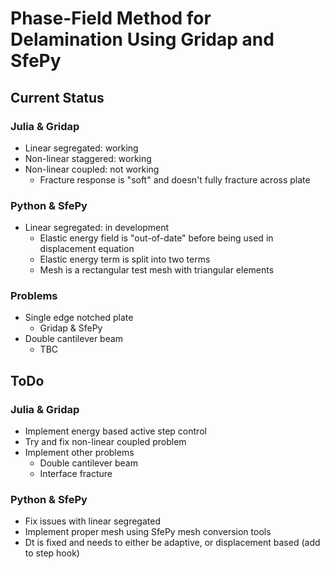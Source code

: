 # Phase-Field Method for Delamination Using Gridap and SfePy

## Current Status

### Julia & Gridap

- Linear segregated: working
- Non-linear staggered: working
- Non-linear coupled: not working
  - Fracture response is "soft" and doesn't fully fracture across plate

### Python & SfePy

- Linear segregated: in development
  - Elastic energy field is "out-of-date" before being used in displacement equation
  - Elastic energy term is split into two terms
  - Mesh is a rectangular test mesh with triangular elements

### Problems

- Single edge notched plate
  - Gridap & SfePy
- Double cantilever beam
  - TBC

## ToDo

### Julia & Gridap

- Implement energy based active step control
- Try and fix non-linear coupled problem
- Implement other problems
  - Double cantilever beam
  - Interface fracture

### Python & SfePy

- Fix issues with linear segregated
- Implement proper mesh using SfePy mesh conversion tools
- Dt is fixed and needs to either be adaptive, or displacement based (add to step hook)
